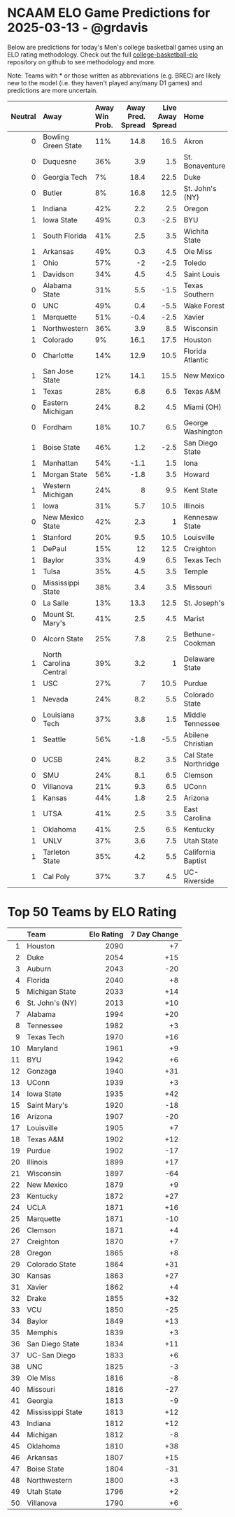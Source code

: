 # NCAAM ELO Game Predictions for 2025-03-13 - @grdavis
Below are predictions for today's Men's college basketball games using an ELO rating methodology. Check out the full [college-basketball-elo](https://github.com/grdavis/college-basketball-elo) repository on github to see methodology and more.

Note: Teams with * or those written as abbreviations (e.g. BREC) are likely new to the model (i.e. they haven't played any/many D1 games) and predictions are more uncertain.

|   Neutral | Away                   | Away Win Prob.   |   Away Pred. Spread |   Live Away Spread | Home                 | Home Win Prob.   |   Home Pred. Spread |
|----------:|:-----------------------|:-----------------|--------------------:|-------------------:|:---------------------|:-----------------|--------------------:|
|         0 | Bowling Green State    | 11%              |                14.8 |               16.5 | Akron                | 89%              |               -14.8 |
|         0 | Duquesne               | 36%              |                 3.9 |                1.5 | St. Bonaventure      | 64%              |                -3.9 |
|         0 | Georgia Tech           | 7%               |                18.4 |               22.5 | Duke                 | 93%              |               -18.4 |
|         0 | Butler                 | 8%               |                16.8 |               12.5 | St. John's (NY)      | 92%              |               -16.8 |
|         1 | Indiana                | 42%              |                 2.2 |                2.5 | Oregon               | 58%              |                -2.2 |
|         1 | Iowa State             | 49%              |                 0.3 |               -2.5 | BYU                  | 51%              |                -0.3 |
|         1 | South Florida          | 41%              |                 2.5 |                3.5 | Wichita State        | 59%              |                -2.5 |
|         1 | Arkansas               | 49%              |                 0.3 |                4.5 | Ole Miss             | 51%              |                -0.3 |
|         1 | Ohio                   | 57%              |                -2   |               -2.5 | Toledo               | 43%              |                 2   |
|         1 | Davidson               | 34%              |                 4.5 |                4.5 | Saint Louis          | 66%              |                -4.5 |
|         0 | Alabama State          | 31%              |                 5.5 |               -1.5 | Texas Southern       | 69%              |                -5.5 |
|         0 | UNC                    | 49%              |                 0.4 |               -5.5 | Wake Forest          | 51%              |                -0.4 |
|         1 | Marquette              | 51%              |                -0.4 |               -2.5 | Xavier               | 49%              |                 0.4 |
|         1 | Northwestern           | 36%              |                 3.9 |                8.5 | Wisconsin            | 64%              |                -3.9 |
|         1 | Colorado               | 9%               |                16.1 |               17.5 | Houston              | 91%              |               -16.1 |
|         0 | Charlotte              | 14%              |                12.9 |               10.5 | Florida Atlantic     | 86%              |               -12.9 |
|         1 | San Jose State         | 12%              |                14.1 |               15.5 | New Mexico           | 88%              |               -14.1 |
|         1 | Texas                  | 28%              |                 6.8 |                6.5 | Texas A&M            | 72%              |                -6.8 |
|         0 | Eastern Michigan       | 24%              |                 8.2 |                4.5 | Miami (OH)           | 76%              |                -8.2 |
|         0 | Fordham                | 18%              |                10.7 |                6.5 | George Washington    | 82%              |               -10.7 |
|         1 | Boise State            | 46%              |                 1.2 |               -2.5 | San Diego State      | 54%              |                -1.2 |
|         1 | Manhattan              | 54%              |                -1.1 |                1.5 | Iona                 | 46%              |                 1.1 |
|         1 | Morgan State           | 56%              |                -1.8 |                3.5 | Howard               | 44%              |                 1.8 |
|         1 | Western Michigan       | 24%              |                 8   |                9.5 | Kent State           | 76%              |                -8   |
|         1 | Iowa                   | 31%              |                 5.7 |               10.5 | Illinois             | 69%              |                -5.7 |
|         0 | New Mexico State       | 42%              |                 2.3 |                1   | Kennesaw State       | 58%              |                -2.3 |
|         1 | Stanford               | 20%              |                 9.5 |               10.5 | Louisville           | 80%              |                -9.5 |
|         1 | DePaul                 | 15%              |                12   |               12.5 | Creighton            | 85%              |               -12   |
|         1 | Baylor                 | 33%              |                 4.9 |                6.5 | Texas Tech           | 67%              |                -4.9 |
|         1 | Tulsa                  | 35%              |                 4.5 |                3.5 | Temple               | 65%              |                -4.5 |
|         0 | Mississippi State      | 38%              |                 3.4 |                3.5 | Missouri             | 62%              |                -3.4 |
|         0 | La Salle               | 13%              |                13.3 |               12.5 | St. Joseph's         | 87%              |               -13.3 |
|         0 | Mount St. Mary's       | 41%              |                 2.5 |                4.5 | Marist               | 59%              |                -2.5 |
|         0 | Alcorn State           | 25%              |                 7.8 |                2.5 | Bethune-Cookman      | 75%              |                -7.8 |
|         1 | North Carolina Central | 39%              |                 3.2 |                1   | Delaware State       | 61%              |                -3.2 |
|         1 | USC                    | 27%              |                 7   |               10.5 | Purdue               | 73%              |                -7   |
|         1 | Nevada                 | 24%              |                 8.2 |                5.5 | Colorado State       | 76%              |                -8.2 |
|         0 | Louisiana Tech         | 37%              |                 3.8 |                1.5 | Middle Tennessee     | 63%              |                -3.8 |
|         1 | Seattle                | 56%              |                -1.8 |               -5.5 | Abilene Christian    | 44%              |                 1.8 |
|         0 | UCSB                   | 24%              |                 8.2 |                3.5 | Cal State Northridge | 76%              |                -8.2 |
|         0 | SMU                    | 24%              |                 8.1 |                6.5 | Clemson              | 76%              |                -8.1 |
|         0 | Villanova              | 21%              |                 9.3 |                6.5 | UConn                | 79%              |                -9.3 |
|         1 | Kansas                 | 44%              |                 1.8 |                2.5 | Arizona              | 56%              |                -1.8 |
|         1 | UTSA                   | 41%              |                 2.5 |                3.5 | East Carolina        | 59%              |                -2.5 |
|         1 | Oklahoma               | 41%              |                 2.5 |                6.5 | Kentucky             | 59%              |                -2.5 |
|         1 | UNLV                   | 37%              |                 3.6 |                7.5 | Utah State           | 63%              |                -3.6 |
|         1 | Tarleton State         | 35%              |                 4.2 |                5.5 | California Baptist   | 65%              |                -4.2 |
|         1 | Cal Poly               | 37%              |                 3.7 |                4.5 | UC-Riverside         | 63%              |                -3.7 |

# Top 50 Teams by ELO Rating
|    | Team              |   Elo Rating |   7 Day Change |
|---:|:------------------|-------------:|---------------:|
|  1 | Houston           |         2090 |             +7 |
|  2 | Duke              |         2054 |            +15 |
|  3 | Auburn            |         2043 |            -20 |
|  4 | Florida           |         2040 |             +8 |
|  5 | Michigan State    |         2033 |            +14 |
|  6 | St. John's (NY)   |         2013 |            +10 |
|  7 | Alabama           |         1994 |            +20 |
|  8 | Tennessee         |         1982 |             +3 |
|  9 | Texas Tech        |         1970 |            +16 |
| 10 | Maryland          |         1961 |             +9 |
| 11 | BYU               |         1942 |             +6 |
| 12 | Gonzaga           |         1940 |            +31 |
| 13 | UConn             |         1939 |             +3 |
| 14 | Iowa State        |         1935 |            +42 |
| 15 | Saint Mary's      |         1920 |            -18 |
| 16 | Arizona           |         1907 |            -20 |
| 17 | Louisville        |         1905 |             +7 |
| 18 | Texas A&M         |         1902 |            +12 |
| 19 | Purdue            |         1902 |            -17 |
| 20 | Illinois          |         1899 |            +17 |
| 21 | Wisconsin         |         1897 |            -64 |
| 22 | New Mexico        |         1879 |             +9 |
| 23 | Kentucky          |         1872 |            +27 |
| 24 | UCLA              |         1871 |            +16 |
| 25 | Marquette         |         1871 |            -10 |
| 26 | Clemson           |         1871 |             +4 |
| 27 | Creighton         |         1870 |             +7 |
| 28 | Oregon            |         1865 |             +8 |
| 29 | Colorado State    |         1864 |            +31 |
| 30 | Kansas            |         1863 |            +27 |
| 31 | Xavier            |         1862 |             +4 |
| 32 | Drake             |         1855 |            +32 |
| 33 | VCU               |         1850 |            -25 |
| 34 | Baylor            |         1849 |            +13 |
| 35 | Memphis           |         1839 |             +3 |
| 36 | San Diego State   |         1834 |            +11 |
| 37 | UC-San Diego      |         1833 |             +6 |
| 38 | UNC               |         1825 |             -3 |
| 39 | Ole Miss          |         1816 |             -8 |
| 40 | Missouri          |         1816 |            -27 |
| 41 | Georgia           |         1813 |             -9 |
| 42 | Mississippi State |         1813 |            +12 |
| 43 | Indiana           |         1812 |            +12 |
| 44 | Michigan          |         1812 |             -8 |
| 45 | Oklahoma          |         1810 |            +38 |
| 46 | Arkansas          |         1807 |            +15 |
| 47 | Boise State       |         1804 |            -31 |
| 48 | Northwestern      |         1800 |             +3 |
| 49 | Utah State        |         1796 |             +2 |
| 50 | Villanova         |         1790 |             +6 |